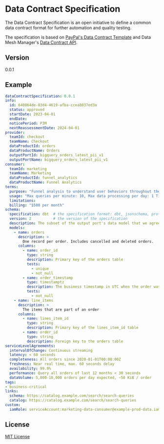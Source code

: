 # Data Contract Specification

The Data Contract Specification is an open initiative to define a common data contract format for further automation and quality testing.

The specification is based on [PayPal's Data Contract Template](https://github.com/paypal/data-contract-template/blob/main/docs/README.md) and Data Mesh Manager's [Data Contract API](https://app.datamesh-manager.com/swagger/index.html).


Version
---

0.0.1

Example
---

```yaml
dataContractSpecification: 0.0.1
info:
  id: 640864de-83d4-4619-afba-ccea8037ed3a
  status: approved
  startDate: 2023-04-01
  endDate:
  noticePeriod: P3M
  nextReassessmentDate: 2024-04-01
provider:
  teamId: checkout
  teamName: Checkout
  dataProductId: orders
  dataProductName: Orders
  outputPortId: bigquery_orders_latest_pii_v1
  outputPortName: bigquery_orders_latest_pii_v1
consumer:
  teamId: marketing
  teamName: Marketing
  dataProductId: funnel_analytics
  dataProductName: Funnel Analytics
terms:
  purpose: "Funnel analysis to understand user behaviors throughout the customer journey and identify conversion problems."
  usage: "Max queries per minute: 10, Max data processing per day: 1 TiB"
  limitations:
  billing: "$500 per month"
schema:
  specification: dbt  # the specification format: dbt, jsonschema, protobuf, paypal
  version: 2          # the version of the specification
  description: The subset of the output port's data model that we agree to use
  models:
    - name: orders
      description: >
        One record per order. Includes cancelled and deleted orders.
      columns:
        - name: order_id
          type: string
          description: Primary key of the orders table
          tests:
            - unique
            - not_null
        - name: order_timestamp
          type: timestamptz
          description: The business timestamp in UTC when the order was successfully registered in the source system and the payment was successful.
          tests:
            - not_null
    - name: line_items
      description: >
        The items that are part of an order
      columns:
        - name: lines_item_id
          type: string
          description: Primary key of the lines_item_id table
        - name: order_id
          type: string
          description: Foreign key to the orders table
serviceLevelAgreements:
  intervalOfChange: Continuous streaming
  latency: < 60 seconds
  completeness: All orders since 2020-01-01T00:00:00Z
  freshness: Near real time, max. 60 seconds delay
  availability: 99.9%
  performance: Query all orders of last 12 months < 30 seconds
  dataVolume: 5,000-10,000 orders per day expected, ~50 KiB / order
tags:
- business-critical
links:
  schema: https://catalog.example.com/search/search-queries
  catalog: https://catalog.example.com/search/search-queries
custom:
  iamRole: serviceAccount:marketing-data-consumer@example-prod-data.iam.gserviceaccount.com
```


License
---
[MIT License](LICENSE)
